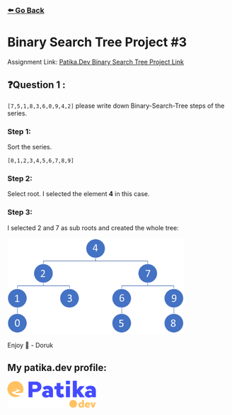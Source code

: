 ### [⬅️ Go Back](../../README.md)

# Binary Search Tree Project #3

Assignment Link: [Patika.Dev Binary Search Tree Project Link](https://app.patika.dev/courses/veri-yapilari-ve-algoritmalar/binary-search-tree-proje)

## ❓Question 1 :

`[7,5,1,8,3,6,0,9,4,2]` please write down Binary-Search-Tree steps of the series.

### Step 1:

Sort the series.

```
[0,1,2,3,4,5,6,7,8,9]
```

### Step 2:

Select root. I selected the element **4** in this case.

### Step 3:

I selected 2 and 7 as sub roots and created the whole tree:

<img src="./BinarySearchTree_diagram.png" width=400/>

Enjoy 🚀 - Doruk

## My patika.dev profile:

<a href="https://app.patika.dev/kaolin"><img src="../../assets/newPatikaLogo.svg" width=200/></a>
